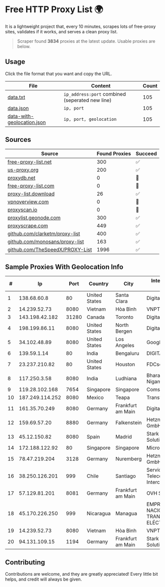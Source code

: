 
# Free HTTP Proxy List 🌍

It is a lightweight project that, every 10 minutes, scrapes lots of free-proxy sites, validates if it works, and serves a clean proxy list.


> Scraper found **3834** proxies at the latest update. Usable proxies are below.

## Usage

Click the file format that you want and copy the URL.


|File|Content|Count|
|----|-------|-----|
|[data.txt](https://raw.githubusercontent.com/themiralay/Proxy-List-World/master/data.txt)|`ip_address:port` combined (seperated new line)|105|
|[data.json](https://raw.githubusercontent.com/themiralay/Proxy-List-World/master/data.json)|`ip, port`|105|
|[data-with-geolocation.json](https://raw.githubusercontent.com/themiralay/Proxy-List-World/master/data-with-geolocation.json)|`ip, port, geolocation`|105|

## Sources

|Source|Found Proxies|Succeed|
|------|-------------|-------|
|[free-proxy-list.net](https://free-proxy-list.net)|300|✅|
|[us-proxy.org](https://www.us-proxy.org)|200|✅|
|[proxydb.net](http://proxydb.net)|0|🚫|
|[free-proxy-list.com](https://free-proxy-list.com/?page=&port=&type%5B%5D=http&type%5B%5D=https&up_time=0&search=Search)|0|🚫|
|[proxy-list.download](https://www.proxy-list.download/HTTP)|26|✅|
|[vpnoverview.com](https://vpnoverview.com/privacy/anonymous-browsing/free-proxy-servers)|0|🚫|
|[proxyscan.io](https://www.proxyscan.io)|0|🚫|
|[proxylist.geonode.com](https://proxylist.geonode.com/api/proxy-list?limit=300&page=1&sort_by=lastChecked&sort_type=desc&protocols=http,https)|300|✅|
|[proxyscrape.com](https://api.proxyscrape.com/v2/?request=displayproxies&protocol=http&timeout=10000&country=all&ssl=all&anonymity=all)|449|✅|
|[github.com/clarketm/proxy-list](https://raw.githubusercontent.com/clarketm/proxy-list/master/proxy-list-raw.txt)|400|✅|
|[github.com/monosans/proxy-list](https://raw.githubusercontent.com/monosans/proxy-list/main/proxies/http.txt)|163|✅|
|[github.com/TheSpeedX/PROXY-List](https://raw.githubusercontent.com/TheSpeedX/PROXY-List/master/http.txt)|1996|✅|


## Sample Proxies With Geolocation Info

|#|Ip|Port|Country|City|Internet Service Provider|
|-|--|----|-------|----|-------------------------|
|1|138.68.60.8|80|United States|Santa Clara|DigitalOcean, LLC|
|2|14.239.52.73|8080|Vietnam|Hòa Bình|VNPT|
|3|143.198.42.182|31280|Canada|Toronto|DigitalOcean, LLC|
|4|198.199.86.11|8080|United States|North Bergen|DigitalOcean, LLC|
|5|34.102.48.89|8080|United States|Los Angeles|Google LLC|
|6|139.59.1.14|80|India|Bengaluru|DIGITALOCEAN|
|7|23.237.210.82|80|United States|Houston|FDCservers.net|
|8|117.250.3.58|8080|India|Ludhiana|Bharat Sanchar Nigam Ltd|
|9|119.28.102.168|7654|Singapore|Singapore|ComsenzNet|
|10|187.249.114.252|8080|Mexico|Teapa|Transtelco Inc|
|11|161.35.70.249|8080|Germany|Frankfurt am Main|DigitalOcean, LLC|
|12|159.69.57.20|8880|Germany|Falkenstein|Hetzner Online GmbH|
|13|45.12.150.82|8080|Spain|Madrid|Stark Industries Solutions LTD|
|14|172.188.122.92|80|Singapore|Singapore|Microsoft|
|15|78.47.219.204|3128|Germany|Nuremberg|Hetzner Online GmbH|
|16|38.250.126.201|999|Chile|Santiago|Servicios De Telecomunicaciones Intercable Ltda.|
|17|57.129.81.201|8081|Germany|Frankfurt am Main|OVH SAS|
|18|45.170.226.250|999|Nicaragua|Managua|EMPRESA NACIONAL DE TRANSMISIÓN ELÉCTRICA|
|19|14.239.52.73|8080|Vietnam|Hòa Bình|VNPT|
|20|94.131.109.15|1194|Germany|Frankfurt am Main|Stark Industries Solutions LTD|



## Contributing

Contributions are welcome, and they are greatly appreciated! Every
little bit helps, and credit will always be given.

